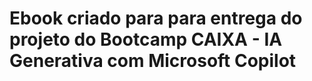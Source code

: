 # Ebook criado para para entrega do projeto do Bootcamp CAIXA - IA Generativa com Microsoft Copilot

